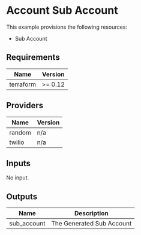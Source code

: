 # Account Sub Account

This example provisions the following resources:

- Sub Account

## Requirements

| Name      | Version |
| --------- | ------- |
| terraform | >= 0.12 |

## Providers

| Name   | Version |
| ------ | ------- |
| random | n/a     |
| twilio | n/a     |

## Inputs

No input.

## Outputs

| Name        | Description               |
| ----------- | ------------------------- |
| sub_account | The Generated Sub Account |
